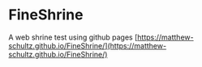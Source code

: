 # FineShrine
A web shrine test using github pages
[https://matthew-schultz.github.io/FineShrine/](https://matthew-schultz.github.io/FineShrine/)